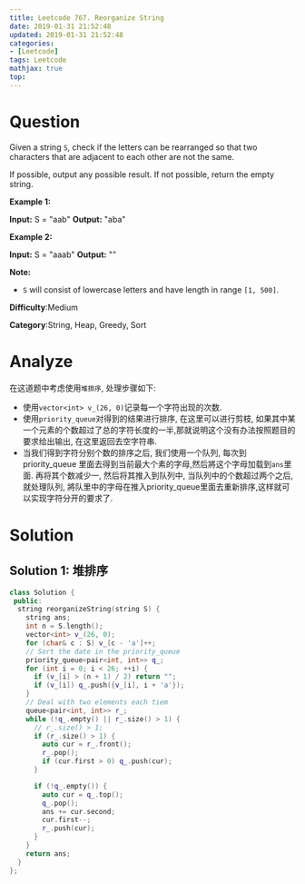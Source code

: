 ```yaml
---
title: Leetcode 767. Reorganize String
date: 2019-01-31 21:52:48
updated: 2019-01-31 21:52:48
categories: 
- [Leetcode]
tags: Leetcode
mathjax: true
top:
---
```


# Question

Given a string  `S`, check if the letters can be rearranged so that two characters that are adjacent to each other are not the same.

If possible, output any possible result. If not possible, return the empty string.

**Example 1:**

**Input:** S = "aab"
**Output:** "aba"

**Example 2:**

**Input:** S = "aaab"
**Output:** ""

**Note:**

- `S`  will consist of lowercase letters and have length in range  `[1, 500]`.

**Difficulty**:Medium

**Category**:String, Heap, Greedy, Sort

<!-- more -->

# Analyze

在这道题中考虑使用`堆排序`, 处理步骤如下:

* 使用`vector<int> v_(26, 0)`记录每一个字符出现的次数.
* 使用`priority_queue`对得到的结果进行排序, 在这里可以进行剪枝, 如果其中某一个元素的个数超过了总的字符长度的一半,那就说明这个没有办法按照题目的要求给出输出, 在这里返回去空字符串.
* 当我们得到字符分别个数的排序之后, 我们使用一个队列, 每次到priority_queue 里面去得到当前最大个素的字母,然后將这个字母加载到`ans`里面. 再将其个数减少一, 然后将其推入到队列中, 当队列中的个数超过两个之后, 就处理队列, 將队里中的字母在推入priority_queue里面去重新排序,这样就可以实现字符分开的要求了.

<!-- TODO:相信自己的设计思路, 去实现代码就好了. -->

# Solution

## Solution 1: 堆排序

```cpp
class Solution {
 public:
  string reorganizeString(string S) {
    string ans;
    int n = S.length();
    vector<int> v_(26, 0);
    for (char& c : S) v_[c - 'a']++;
    // Sort the date in the priority_queue
    priority_queue<pair<int, int>> q_;
    for (int i = 0; i < 26; ++i) {
      if (v_[i] > (n + 1) / 2) return "";
      if (v_[i]) q_.push({v_[i], i + 'a'});
    }
    // Deal with two elements each tiem
    queue<pair<int, int>> r_;
    while (!q_.empty() || r_.size() > 1) {
      // r_.size() > 1;
      if (r_.size() > 1) {
        auto cur = r_.front();
        r_.pop();
        if (cur.first > 0) q_.push(cur);
      }

      if (!q_.empty()) {
        auto cur = q_.top();
        q_.pop();
        ans += cur.second;
        cur.first--;
        r_.push(cur);
      }
    }
    return ans;
  }
};
```